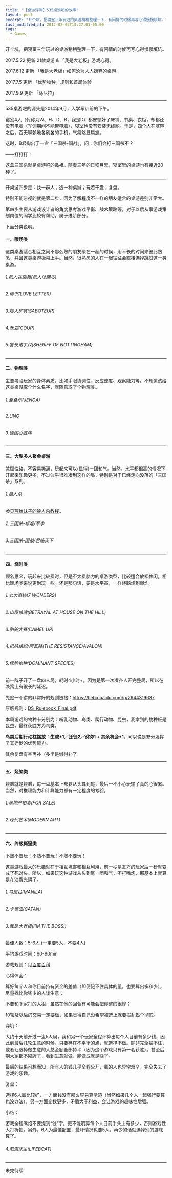 ```yaml
---
title: "【桌游评测】535桌游吧的故事"
layout: post
excerpt: "开个坑，把寝室三年玩过的桌游稍稍整理一下，有闲情的时候再写心得慢慢填坑。"
last_modified_at: 2012-02-05T10:27:01-05:00
tags:
  - Games
---
```


开个坑，把寝室三年玩过的桌游稍稍整理一下，有闲情的时候再写心得慢慢填坑。

2017.5.22 更新 21款桌游 & 「我是大老板」游戏心得。

2017.6.12 更新 「我是大老板」如何沦为人人嫌弃的桌游

2017.7.5 更新 「优势物种」规则和首局体验

2017.9.9 更新 「马尼拉」

------

535桌游吧的源头是2014年9月，入学军训前的下午。

寝室4人（代称为W、H、D、B，我是D）都安顿好了床铺、书桌、衣柜，却都还没有电脑（军训期间不能带电脑），寝室也没有安装无线网。于是，四个人在寒暄之后，百无聊赖地各刷各的手机，气氛略显尴尬。

这时，B君掏出了一盒「三国杀-国战」，问：你们会打三国杀不？

——打打打！

这盒三国杀就是桌游吧的鼻祖。随着三年的日积月累，寝室里的桌游也有接近20种了。

------

开桌游四步走：找一群人；选一种桌游；玩若干盘；复盘。

特别不能忽视的就是第二步，因为了解程度不一样的朋友适合的桌游差别非常大。

第四步主要从游戏设计者的角度思考游戏平衡、战术策略等，对于以后从事游戏策划岗位的同学比较有帮助，属于进阶部分。

下面分类说明。

#### 一、暖场类

这类桌游适合相互之间不那么熟的朋友聚在一起的时候，用不长的时间来彼此熟悉，并且这类桌游极易上手。当然，很熟悉的人在一起往往会直接选择跳过这一类桌游。

###### 1.犯人在跳舞(犯人は踊る)

###### 2.情书(LOVE LETTER)

###### 3.矮人矿坑(SABOTEUR)

###### 4.政变(COUP)

###### 5.警长诺丁汉(SHERIFF OF NOTTINGHAM)

------

#### 二、物理类

主要考验玩家的身体素质，比如手眼协调性、反应速度、观察能力等。不知道该给这类桌游取个什么名字，就随意取了个物理类。

###### 1.叠叠乐(JENGA)

###### 2.UNO

###### 3.德国心脏病

------

#### 三、大型多人聚会桌游

兼顾性格，不容易撕逼，玩起来可以(显得)一团和气。当然，水平都很高的情况下开起来乐趣更多，不过似乎很难凑到这样的局，特别是对于已经走向没落的「三国杀」系列。

###### 1.狼人杀

参见[写给妹子的狼人杀教程](http://leohope.com/2017/09/19/wolf.html)。

###### 2.三国杀-标准/军争

###### 3.三国杀-国战/君临天下

------

#### 四、烧时类

顾名思义，玩起来比较费时，但是不太费脑力的桌游类型，比较适合放松休闲，相比暖场类来说更耐玩一些。还是那句话，要是水平高，一样烧脑烧到爆炸。

###### 1.七大奇迹(7 WONDERS)

###### 2.山屋惊魂(BETRAYAL AT HOUSE ON THE HILL)

###### 3.骆驼大赛(CAMEL UP)

###### 4.抵抗组织/阿瓦隆(THE RESISTANCE/AVALON)

###### 5.优势物种(DOMINANT SPECIES)

前一阵子开了一盘四人局，耗时4小时+，因为是第一次凑齐人开完整局，所以在决策上有很长的延迟。

先贴一个讲的非常好的规则链接：<https://tieba.baidu.com/p/2644319637>

原版规则：[DS_Rulebook_Final.pdf](http://www.gmtgames.com/domspecies/DS_Rulebook_FINAL_web.pdf)

 

本局游戏的物种卡分别为：哺乳动物、鸟类、爬行动物、昆虫，我拿到的物种板是昆虫，最终获胜方为鸟类。

**鸟类后期行动柱摆放：生成\*1／迁徙*2／优势*1 + 其余机会*1**，可以说是充分发挥了其迁徙的优势能力。

其余复盘有空再补（多半是懒得补了

------

#### 五、烧脑类

烧脑就是烧脑，每一盘基本上都要从头算到尾，最后一不小心玩输了真的心很累。当然，对推理能力和计算能力都有一定程度的考验。

###### 1.房地产拍卖(FOR SALE)

###### 2.现代艺术(MODERN ART)

------

#### 六、终极撕逼类

不熟不要玩！不熟不要玩！不熟不要玩！

这类游戏最大的乐趣就在于相互坑害和相互利用，前一秒是友方的玩家后一秒就变成了死对头。所以，如果玩这种游戏从头到尾一团和气，不打嘴炮，那基本上就算是在浪费光阴了。

###### 1.马尼拉(MANILA)

###### 2.卡坦岛(CATAN)

###### 3.我是大老板(I’M THE BOSS!)

最佳人数：5-6人 (一定要5人，不要4人)

平均游戏时间：60-90min

游戏规则：见[百度百科](http://baike.baidu.com/link?url=1ClDmouFapY5W8jLlZ-ji1S0TQw6x1cqfoxXTWACvqaUN8KYN6AYQZtiCbGDnKsyRTQuS-1zv6pTtEJANfnyiMsLgUj0FPqpuYrdpAP73YqAm7rSsZ_xGDXXqqW2oH1Izbli8TaHN9Kqh02KCZ6cQK)

心得体会：

算好每个人和你目前持有资金的差值（即便记不住具体的量，也要算出多和少），尽量找比你钱少的人谈生意；

不要和下家打的太狠，虽然在他的回合有可能会把你整的很惨；

10轮及以后的交易一定要做，如果觉得自己没希望被选上就要捣乱捣个彻底。

弃坑：

大约十天前开过一盘5人局，我和另一个玩家全程计算出每个人目前有多少钱，因此到最后几轮生意的时候，只要存在不平衡的点，就选择不做。除非完全拦不住，或者让选择做生意的人总金额全部持平（因为这个游戏只有第一名获胜）。甚至后期大家都不囤牌了，看到生意就做，能做成就是赚了。

最后的结果可想而知，所有人的钱几乎全程公开，赢的人也异常艰辛，完全失去了游戏的乐趣。

复盘：

选择6人局比较好，一方面钱没有那么容易算清楚（当然如果几个人一起强行要算也没办法），另一方面变数更多，矛盾大于利益，会让游戏的趣味性增强。

小结：

游戏全程嘴炮不要提到“钱”字，更不能明算每个人目前手头上有多少，否则游戏性大打折扣。另外，6人为最佳配置，最坏情况也要5人，再少的话就选择别的游戏算了。

###### 4.怒海求生(LIFEBOAT)

---

未完待续